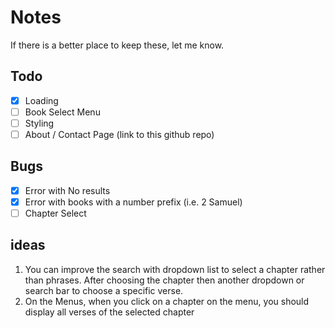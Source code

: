 # Notes

If there is a better place to keep these, let me know.

## Todo

- [X] Loading
- [ ] Book Select Menu
- [ ] Styling
- [ ] About / Contact Page (link to this github repo)

## Bugs

- [x] Error with No results
- [x] Error with books with a number prefix (i.e. 2 Samuel)
- [ ] Chapter Select

## ideas

1. You can improve the search with dropdown list to select a chapter rather than phrases. After choosing the chapter then another dropdown or search bar to choose a specific verse.
2. On the Menus, when you click on a chapter on the menu, you should display all verses of the selected chapter